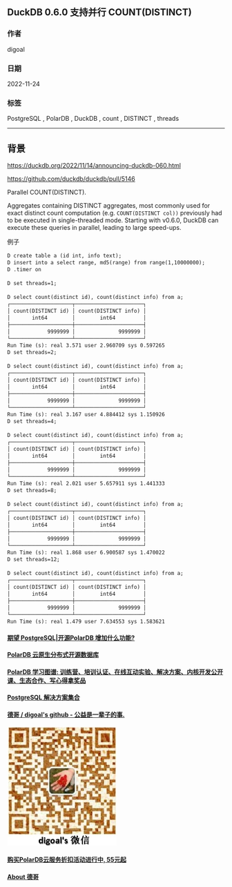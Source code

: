 ## DuckDB 0.6.0 支持并行 COUNT(DISTINCT)    
                          
### 作者                          
digoal                          
                          
### 日期                          
2022-11-24                         
                          
### 标签                          
PostgreSQL , PolarDB , DuckDB , count , DISTINCT , threads          
                          
----                          
                          
## 背景                   
https://duckdb.org/2022/11/14/announcing-duckdb-060.html          
    
https://github.com/duckdb/duckdb/pull/5146  
      
Parallel COUNT(DISTINCT).   
  
Aggregates containing DISTINCT aggregates, most commonly used for exact distinct count computation (e.g. `COUNT(DISTINCT col))` previously had to be executed in single-threaded mode. Starting with v0.6.0, DuckDB can execute these queries in parallel, leading to large speed-ups.  
  
例子  
  
```  
D create table a (id int, info text);  
D insert into a select range, md5(range) from range(1,10000000);  
D .timer on  
  
D set threads=1;  
  
D select count(distinct id), count(distinct info) from a;  
┌────────────────────┬──────────────────────┐  
│ count(DISTINCT id) │ count(DISTINCT info) │  
│       int64        │        int64         │  
├────────────────────┼──────────────────────┤  
│            9999999 │              9999999 │  
└────────────────────┴──────────────────────┘  
Run Time (s): real 3.571 user 2.960709 sys 0.597265  
D set threads=2;  
  
D select count(distinct id), count(distinct info) from a;  
┌────────────────────┬──────────────────────┐  
│ count(DISTINCT id) │ count(DISTINCT info) │  
│       int64        │        int64         │  
├────────────────────┼──────────────────────┤  
│            9999999 │              9999999 │  
└────────────────────┴──────────────────────┘  
Run Time (s): real 3.167 user 4.884412 sys 1.150926  
D set threads=4;  
  
D select count(distinct id), count(distinct info) from a;  
┌────────────────────┬──────────────────────┐  
│ count(DISTINCT id) │ count(DISTINCT info) │  
│       int64        │        int64         │  
├────────────────────┼──────────────────────┤  
│            9999999 │              9999999 │  
└────────────────────┴──────────────────────┘  
Run Time (s): real 2.021 user 5.657911 sys 1.441333  
D set threads=8;  
  
D select count(distinct id), count(distinct info) from a;  
┌────────────────────┬──────────────────────┐  
│ count(DISTINCT id) │ count(DISTINCT info) │  
│       int64        │        int64         │  
├────────────────────┼──────────────────────┤  
│            9999999 │              9999999 │  
└────────────────────┴──────────────────────┘  
Run Time (s): real 1.868 user 6.900587 sys 1.470022  
D set threads=12;  
  
D select count(distinct id), count(distinct info) from a;  
┌────────────────────┬──────────────────────┐  
│ count(DISTINCT id) │ count(DISTINCT info) │  
│       int64        │        int64         │  
├────────────────────┼──────────────────────┤  
│            9999999 │              9999999 │  
└────────────────────┴──────────────────────┘  
Run Time (s): real 1.479 user 7.634553 sys 1.583621  
```  
  
  
#### [期望 PostgreSQL|开源PolarDB 增加什么功能?](https://github.com/digoal/blog/issues/76 "269ac3d1c492e938c0191101c7238216")
  
  
#### [PolarDB 云原生分布式开源数据库](https://github.com/ApsaraDB "57258f76c37864c6e6d23383d05714ea")
  
  
#### [PolarDB 学习图谱: 训练营、培训认证、在线互动实验、解决方案、内核开发公开课、生态合作、写心得拿奖品](https://www.aliyun.com/database/openpolardb/activity "8642f60e04ed0c814bf9cb9677976bd4")
  
  
#### [PostgreSQL 解决方案集合](https://yq.aliyun.com/topic/118 "40cff096e9ed7122c512b35d8561d9c8")
  
  
#### [德哥 / digoal's github - 公益是一辈子的事.](https://github.com/digoal/blog/blob/master/README.md "22709685feb7cab07d30f30387f0a9ae")
  
  
![digoal's wechat](../pic/digoal_weixin.jpg "f7ad92eeba24523fd47a6e1a0e691b59")
  
  
#### [购买PolarDB云服务折扣活动进行中, 55元起](https://www.aliyun.com/activity/new/polardb-yunparter?userCode=bsb3t4al "e0495c413bedacabb75ff1e880be465a")
  
  
#### [About 德哥](https://github.com/digoal/blog/blob/master/me/readme.md "a37735981e7704886ffd590565582dd0")
  
